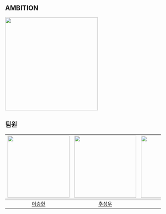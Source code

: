 ## AMBITION

<img src="https://avatars.githubusercontent.com/u/146557066?s=200&v=4"  width="300" height="300"/>

## 팀원
|<img src="https://avatars.githubusercontent.com/u/82251632?v=4"  width="200" height="200"/>|<img src="https://avatars.githubusercontent.com/u/126847458?v=4"  width="200" height="200"/>|<img src="https://avatars.githubusercontent.com/u/122879868?v=4"  width="200" height="200"/>
|:-:|:-:|:-:|
|[이승현](https://github.com/jamkris)|[추성우](https://github.com/chooseongwoo)|[조예설](https://github.com/choyeseol)

